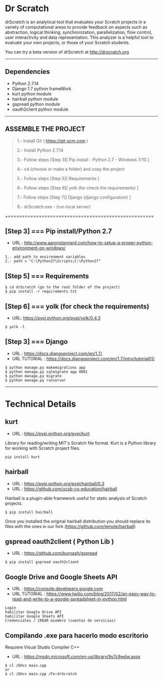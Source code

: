 # Dr Scratch

drScratch is an analytical tool that evaluates your Scratch projects in a variety of computational areas to provide feedback on aspects such as abstraction, logical thinking, synchronization, parallelization, flow control, user interactivity and data representation. This analyzer is a helpful tool to evaluate your own projects, or those of your Scratch students.

You can try a beta version of drScratch at http://drscratch.org

------------------------------------

## Dependencies
 - Python 2.7.14
 - Django 1.7 python frameWork
 - kurt python module
 - hairball python module
 - gspread python module
 - oauth2client python module

------------------------------------

## ASSEMBLE THE PROJECT

>  1.- Install Git ( https://git-scm.com )
>
>  2.- Install Python 2.7.14 
>
>  3.- Follow steps [Step 3][ Pip install - Python 2.7 - Windows 7/10 ] 
>
>  4.- cd (choose or make a folder) and copy the project
>
>  5.- Follow steps [Step 5][ Requirements ]  
>
>  6.- Follow steps [Step 6][ yolk (for check the requirements) ] 
>
>  7.- Follow steps [Step 7][ Django (django configuration) ] 
>
>  8.- drScratch.exe - (run local server) 

+====================================================

## [Step 3] === Pip install/Python 2.7
- URL : http://www.aaronstannard.com/how-to-setup-a-proper-python-environment-on-windows/
```
1.- add path to environment variables
2.- path = "C:\Python27\Scripts;C:\Python27"
```

## [Step 5] === Requirements
```
$ cd drScratch (go to the root folder of the project)
$ pip install -r requirements.txt
```

## [Step 6] === yolk (for check the requirements)
- URL: https://pypi.python.org/pypi/yolk/0.4.3
```
$ yolk -l
```

## [Step 3] === Django

- URL : https://docs.djangoproject.com/en/1.7/
- URL TUTORIAL : https://docs.djangoproject.com/en/1.7/intro/tutorial01/
```
$ python manage.py makemigrations app
$ python manage.py sqlmigrate app 0001
$ python manage.py migrate
$ python manage.py runserver
```

------------------------------------

# Technical Details  

## kurt
- URL : https://pypi.python.org/pypi/kurt

Library for reading/writing MIT's Scratch file format. Kurt is a Python library for working with Scratch project files.

```
pip install kurt
```

## hairball
- URL : https://pypi.python.org/pypi/hairball/0.3
- URL : https://github.com/ucsb-cs-education/hairball

Hairball is a plugin-able framework useful for static analysis of Scratch projects.

```
$ pip install hairball
```

Once you installed the original hairball distribution you should replace its files with the ones in our fork (https://github.com/jemole/hairball)

## gspread oauth2client ( Python Lib )
- URL : https://github.com/burnash/gspread
```
$ pip install gspread oauth2client 
```

## Google Drive and Google Sheets API
- URL : https://console.developers.google.com
- URL TUTORIAL : https://www.twilio.com/blog/2017/02/an-easy-way-to-read-and-write-to-a-google-spreadsheet-in-python.html 
```
Login
habilitar Google Drive API
habilitar Google Sheets API
Credenciales / CREAR miembro (cuentas de servicios)
```

## Compilando .exe para hacerlo modo escritorio
Requiere Visual Studio Compiler C++ 

- URL : https://msdn.microsoft.com/en-us/library/9s7c9wdw.aspx
```
$ cl /EHcs main.cpp 
or
$ cl /EHcs main.cpp /Fe:drScratch
```
